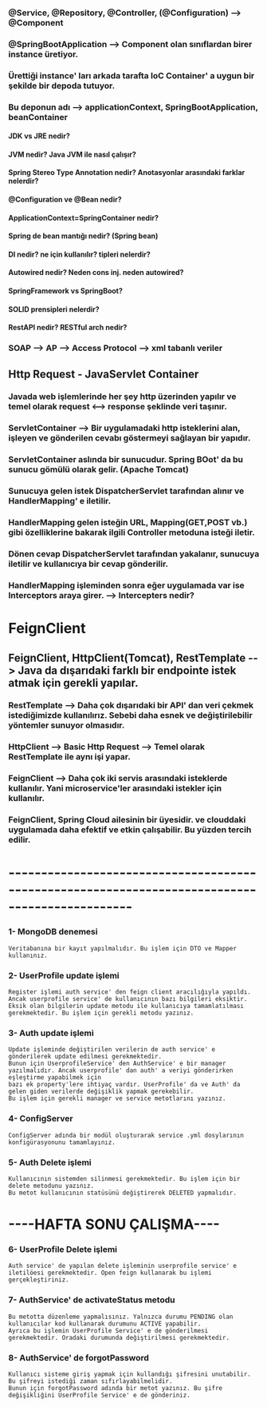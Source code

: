 
### @Service, @Repository, @Controller, (@Configuration) --> @Component
### @SpringBootApplication --> Component olan sınıflardan birer instance üretiyor.
### Ürettiği instance' ları arkada tarafta IoC Container' a uygun bir şekilde bir depoda tutuyor.
### Bu deponun adı --> applicationContext, SpringBootApplication, beanContainer

#### JDK vs JRE nedir?
#### JVM nedir? Java JVM ile nasıl çalışır?
#### Spring Stereo Type Annotation nedir? Anotasyonlar arasındaki farklar nelerdir?
#### @Configuration ve @Bean nedir?
#### ApplicationContext=SpringContainer nedir?
#### Spring de bean mantığı nedir? (Spring bean)
#### DI nedir? ne için kullanılır? tipleri nelerdir?
#### Autowired nedir? Neden cons inj. neden autowired?
#### SpringFramework vs SpringBoot?
#### SOLID prensipleri nelerdir?
#### RestAPI nedir? RESTful arch nedir?
### SOAP --> AP --> Access Protocol --> xml tabanlı veriler

## Http Request - JavaServlet Container
### Javada web işlemlerinde her şey http üzerinden yapılır ve temel olarak request <--> response şeklinde veri taşınır.
### ServletContainer --> Bir uygulamadaki http isteklerini alan, işleyen ve gönderilen cevabı göstermeyi sağlayan bir yapıdır.
### ServletContainer aslında bir sunucudur. Spring BOot' da bu sunucu gömülü olarak gelir. (Apache Tomcat)
### Sunucuya gelen istek DispatcherServlet tarafından alınır ve HandlerMapping' e iletilir.
### HandlerMapping gelen isteğin URL, Mapping(GET,POST vb.) gibi özelliklerine bakarak ilgili Controller metoduna isteği iletir.
### Dönen cevap DispatcherServlet tarafından yakalanır, sunucuya iletilir ve kullanıcıya bir cevap gönderilir.

### HandlerMapping işleminden sonra eğer uygulamada var ise Interceptors araya girer. --> Intercepters nedir?

# FeignClient
## FeignClient, HttpClient(Tomcat), RestTemplate --> Java da dışarıdaki farklı bir endpointe istek atmak için gerekli yapılar.
### RestTemplate --> Daha çok dışarıdaki bir API' dan veri çekmek istediğimizde kullanılırız. Sebebi daha esnek ve değiştirilebilir yöntemler sunuyor olmasıdır.
### HttpClient --> Basic Http Request --> Temel olarak RestTemplate ile aynı işi yapar.
### FeignClient --> Daha çok iki servis arasındaki isteklerde kullanılır. Yani microservice'ler arasındaki istekler için kullanılır.
### FeignClient, Spring Cloud ailesinin bir üyesidir. ve clouddaki uygulamada daha efektif ve etkin çalışabilir. Bu yüzden tercih edilir.

# -----------------------------------------------------------------------------------------------

### 1- MongoDB denemesi 
    Veritabanına bir kayıt yapılmalıdır. Bu işlem için DTO ve Mapper kullanınız.
### 2- UserProfile update işlemi 
    Register işlemi auth service' den feign client aracılığıyla yapıldı. Ancak userprofile service' de kullanıcının bazı bilgileri eksiktir.
    Eksik olan bilgilerin update metodu ile kullanıcıya tamamlatılması gerekmektedir. Bu işlem için gerekli metodu yazınız.
### 3- Auth update işlemi
    Update işleminde değiştirilen verilerin de auth service' e gönderilerek update edilmesi gerekmektedir.
    Bunun için UserprofileService' den AuthService' e bir manager yazılmalıdır. Ancak userprofile' dan auth' a veriyi gönderirken eşleştirme yapabilmek için
    bazı ek property'lere ihtiyaç vardır. UserProfile' da ve Auth' da gelen giden verilerde değişiklik yapmak gerekebilir.
    Bu işlem için gerekli manager ve service metotlarını yazınız.
### 4- ConfigServer 
    ConfigServer adında bir modül oluşturarak service .yml dosylarının konfigürasyonunu tamamlayınız.
### 5- Auth Delete işlemi
    Kullanıcının sistemden silinmesi gerekmektedir. Bu işlem için bir delete metodunu yazınız. 
    Bu metot kullanıcının statüsünü değiştirerek DELETED yapmalıdır.
# ----HAFTA SONU ÇALIŞMA----
### 6- UserProfile Delete işlemi
    Auth service' de yapılan delete işleminin userprofile service' e iletilöesi gerekmektedir. Open feign kullanarak bu işlemi gerçekleştiriniz.
### 7- AuthService' de activateStatus metodu
    Bu metotta düzenleme yapmalısınız. Yalnızca durumu PENDING olan kullanıcılar kod kullanarak durumunu ACTIVE yapabilir.
    Ayrıca bu işlemin UserProfile Service' e de gönderilmesi gerekmektedir. Oradaki durumunda değiştirilmesi gerekmektedir.
### 8- AuthService' de forgotPassword
    Kullanıcı sisteme giriş yapmak için kullandığı şifresini unutabilir. Bu şifreyi istediği zaman sıfırlayabilmelidir.
    Bunun için forgotPassword adında bir metot yazınız. Bu şifre değişikliğini UserProfile Service' e de gönderiniz.


